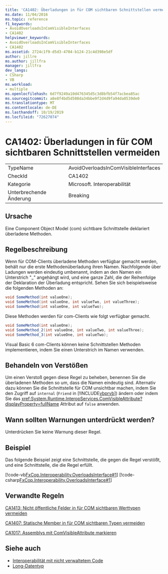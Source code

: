 ```yaml
---
title: 'CA1402: Überladungen in für COM sichtbaren Schnittstellen vermeiden'
ms.date: 11/04/2016
ms.topic: reference
f1_keywords:
- AvoidOverloadsInComVisibleInterfaces
- CA1402
helpviewer_keywords:
- AvoidOverloadsInComVisibleInterfaces
- CA1402
ms.assetid: 2724c1f9-d5d3-4704-b124-21c4d398e5df
author: jillre
ms.author: jillfra
manager: jillfra
dev_langs:
- CSharp
- VB
ms.workload:
- multiple
ms.openlocfilehash: 6d7f9249a10d476345d5c3d8bfb54f7acbea85ac
ms.sourcegitcommit: a8e8f4bd5d508da34bbe9f2d4d9fa94da0539de0
ms.translationtype: MT
ms.contentlocale: de-DE
ms.lasthandoff: 10/19/2019
ms.locfileid: "72627074"
---
```

# <a name="ca1402-avoid-overloads-in-com-visible-interfaces"></a>CA1402: Überladungen in für COM sichtbaren Schnittstellen vermeiden

|||
|-|-|
|TypeName|AvoidOverloadsInComVisibleInterfaces|
|CheckId|CA1402|
|Kategorie|Microsoft. Interoperabilität|
|Unterbrechende Änderung|Breaking|

## <a name="cause"></a>Ursache
Eine Component Object Model (com) sichtbare Schnittstelle deklariert überladene Methoden.

## <a name="rule-description"></a>Regelbeschreibung
Wenn für COM-Clients überladene Methoden verfügbar gemacht werden, behält nur die erste Methodenüberladung ihren Namen. Nachfolgende über Ladungen werden eindeutig umbenannt, indem an den Namen ein Unterstrich "_" angehängt wird, und eine ganze Zahl, die der Reihenfolge der Deklaration der Überladung entspricht. Sehen Sie sich beispielsweise die folgenden Methoden an:

```csharp
void SomeMethod(int valueOne);
void SomeMethod(int valueOne, int valueTwo, int valueThree);
void SomeMethod(int valueOne, int valueTwo);
```

Diese Methoden werden für com-Clients wie folgt verfügbar gemacht.

```csharp
void SomeMethod(int valueOne);
void SomeMethod_2(int valueOne, int valueTwo, int valueThree);
void SomeMethod_3(int valueOne, int valueTwo);
```

Visual Basic 6 com-Clients können keine Schnittstellen Methoden implementieren, indem Sie einen Unterstrich im Namen verwenden.

## <a name="how-to-fix-violations"></a>Behandeln von Verstößen
Um einen Verstoß gegen diese Regel zu beheben, benennen Sie die überladenen Methoden so um, dass die Namen eindeutig sind. Alternativ dazu können Sie die Schnittstelle für COM unsichtbar machen, indem Sie den Zugriff auf `internal` (`Friend` in [!INCLUDE[vbprvb](../code-quality/includes/vbprvb_md.md)]) ändern oder indem Sie das <xref:System.Runtime.InteropServices.ComVisibleAttribute?displayProperty=fullName> Attribut auf `false` anwenden.

## <a name="when-to-suppress-warnings"></a>Wann sollten Warnungen unterdrückt werden?
Unterdrücken Sie keine Warnung dieser Regel.

## <a name="example"></a>Beispiel
Das folgende Beispiel zeigt eine Schnittstelle, die gegen die Regel verstößt, und eine Schnittstelle, die die Regel erfüllt.

[!code-vb[FxCop.Interoperability.OverloadsInterface#1](../code-quality/codesnippet/VisualBasic/ca1402-avoid-overloads-in-com-visible-interfaces_1.vb)]
[!code-csharp[FxCop.Interoperability.OverloadsInterface#1](../code-quality/codesnippet/CSharp/ca1402-avoid-overloads-in-com-visible-interfaces_1.cs)]

## <a name="related-rules"></a>Verwandte Regeln
[CA1413: Nicht öffentliche Felder in für COM sichtbaren Werttypen vermeiden](../code-quality/ca1413.md)

[CA1407: Statische Member in für COM sichtbaren Typen vermeiden](../code-quality/ca1407.md)

[CA1017: Assemblys mit ComVisibleAttribute markieren](../code-quality/ca1017.md)

## <a name="see-also"></a>Siehe auch

- [Interoperabilität mit nicht verwaltetem Code](/dotnet/framework/interop/index)
- [Long-Datentyp](/dotnet/visual-basic/language-reference/data-types/long-data-type)
